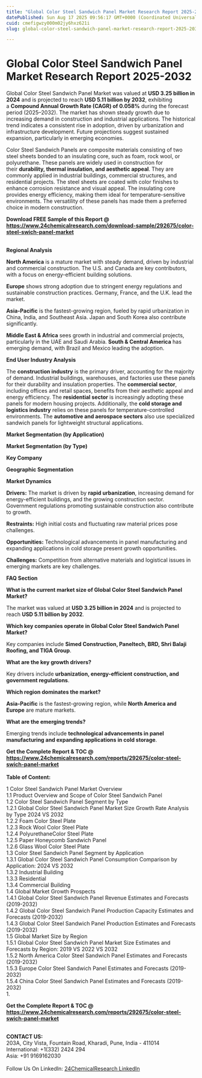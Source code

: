 ```yaml
---
title: "Global Color Steel Sandwich Panel Market Research Report 2025-2032"
datePublished: Sun Aug 17 2025 09:56:17 GMT+0000 (Coordinated Universal Time)
cuid: cmefigwzy000m02jy6hxz621i
slug: global-color-steel-sandwich-panel-market-research-report-2025-2032

---
```


# Global Color Steel Sandwich Panel Market Research Report 2025-2032

<p>Global Color Steel Sandwich Panel Market was valued at <strong>USD 3.25 billion in 2024</strong> and is projected to reach <strong>USD 5.11 billion by 2032</strong>, exhibiting a <strong>Compound Annual Growth Rate (CAGR) of 0.058%</strong> during the forecast period (2025–2032). The market has shown steady growth due to increasing demand in construction and industrial applications. The historical trend indicates a consistent rise in adoption, driven by urbanization and infrastructure development. Future projections suggest sustained expansion, particularly in emerging economies.</p><p>
</p><p>Color Steel Sandwich Panels are composite materials consisting of two steel sheets bonded to an insulating core, such as foam, rock wool, or polyurethane. These panels are widely used in construction for their <strong>durability, thermal insulation, and aesthetic appeal</strong>. They are commonly applied in industrial buildings, commercial structures, and residential projects. The steel sheets are coated with color finishes to enhance corrosion resistance and visual appeal. The insulating core provides energy efficiency, making them ideal for temperature-sensitive environments. The versatility of these panels has made them a preferred choice in modern construction.</p><div><b>Download FREE Sample of this Report @ 
            <a href="https://www.24chemicalresearch.com/download-sample/292675/color-steel-swich-panel-market">
            https://www.24chemicalresearch.com/download-sample/292675/color-steel-swich-panel-market</a></b></div><br><p>
<strong>Regional Analysis</strong></p><p>
</p><p><strong>North America</strong> is a mature market with steady demand, driven by industrial and commercial construction. The U.S. and Canada are key contributors, with a focus on energy-efficient building solutions.</p><p>
</p><p><strong>Europe</strong> shows strong adoption due to stringent energy regulations and sustainable construction practices. Germany, France, and the U.K. lead the market.</p><p>
</p><p><strong>Asia-Pacific</strong> is the fastest-growing region, fueled by rapid urbanization in China, India, and Southeast Asia. Japan and South Korea also contribute significantly.</p><p>
</p><p><strong>Middle East &amp; Africa</strong> sees growth in industrial and commercial projects, particularly in the UAE and Saudi Arabia. <strong>South &amp; Central America</strong> has emerging demand, with Brazil and Mexico leading the adoption.</p><p>
<strong>End User Industry Analysis</strong></p><p>
</p><p>The <strong>construction industry</strong> is the primary driver, accounting for the majority of demand. Industrial buildings, warehouses, and factories use these panels for their durability and insulation properties. The <strong>commercial sector</strong>, including offices and retail spaces, benefits from their aesthetic appeal and energy efficiency. The <strong>residential sector</strong> is increasingly adopting these panels for modern housing projects. Additionally, the <strong>cold storage and logistics industry</strong> relies on these panels for temperature-controlled environments. The <strong>automotive and aerospace sectors</strong> also use specialized sandwich panels for lightweight structural applications.</p><p>
<strong>Market Segmentation (by Application)</strong></p><p>
</p><p>
<strong>Market Segmentation (by Type)</strong></p><p>
</p><p>
<strong>Key Company</strong></p><p>
</p><p>
<strong>Geographic Segmentation</strong></p><p>
</p><p>
<strong>Market Dynamics</strong></p><p>
</p><p><strong>Drivers:</strong> The market is driven by <strong>rapid urbanization</strong>, increasing demand for energy-efficient buildings, and the growing construction sector. Government regulations promoting sustainable construction also contribute to growth.</p><p>
</p><p><strong>Restraints:</strong> High initial costs and fluctuating raw material prices pose challenges.</p><p>
</p><p><strong>Opportunities:</strong> Technological advancements in panel manufacturing and expanding applications in cold storage present growth opportunities.</p><p>
</p><p><strong>Challenges:</strong> Competition from alternative materials and logistical issues in emerging markets are key challenges.</p><p>
<strong>FAQ Section</strong></p><p>
</p><p><strong>What is the current market size of Global Color Steel Sandwich Panel Market?</strong></p><p>
</p><p>The market was valued at <strong>USD 3.25 billion in 2024</strong> and is projected to reach <strong>USD 5.11 billion by 2032</strong>.</p><p>
</p><p><strong>Which key companies operate in Global Color Steel Sandwich Panel Market?</strong></p><p>
</p><p>Key companies include <strong>Simed Construction, Paneltech, BRD, Shri Balaji Roofing, and TIGA Group</strong>.</p><p>
</p><p><strong>What are the key growth drivers?</strong></p><p>
</p><p>Key drivers include <strong>urbanization, energy-efficient construction, and government regulations</strong>.</p><p>
</p><p><strong>Which region dominates the market?</strong></p><p>
</p><p><strong>Asia-Pacific</strong> is the fastest-growing region, while <strong>North America and Europe</strong> are mature markets.</p><p>
</p><p><strong>What are the emerging trends?</strong></p><p>
</p><p>Emerging trends include <strong>technological advancements in panel manufacturing and expanding applications in cold storage</strong>.</p>

<div><b>Get the Complete Report & TOC @ 
            <a href="https://www.24chemicalresearch.com/reports/292675/color-steel-swich-panel-market">
            https://www.24chemicalresearch.com/reports/292675/color-steel-swich-panel-market</a></b></div><br>
            <b>Table of Content:</b><p>1 Color Steel Sandwich Panel Market Overview<br />
    1.1 Product Overview and Scope of Color Steel Sandwich Panel<br />
    1.2 Color Steel Sandwich Panel Segment by Type<br />
        1.2.1 Global Color Steel Sandwich Panel Market Size Growth Rate Analysis by Type 2024 VS 2032<br />
        1.2.2 Foam Color Steel Plate<br />
        1.2.3 Rock Wool Color Steel Plate<br />
        1.2.4 PolyurethaneColor Steel Plate<br />
        1.2.5 Paper Honeycomb Sandwich Panel<br />
        1.2.6 Glass Wool Color Steel Plate<br />
    1.3 Color Steel Sandwich Panel Segment by Application<br />
        1.3.1 Global Color Steel Sandwich Panel Consumption Comparison by Application: 2024 VS 2032<br />
        1.3.2 Industrial Building<br />
        1.3.3 Residential<br />
        1.3.4 Commercial Building<br />
    1.4 Global Market Growth Prospects<br />
        1.4.1 Global Color Steel Sandwich Panel Revenue Estimates and Forecasts (2019-2032)<br />
        1.4.2 Global Color Steel Sandwich Panel Production Capacity Estimates and Forecasts (2019-2032)<br />
        1.4.3 Global Color Steel Sandwich Panel Production Estimates and Forecasts (2019-2032)<br />
    1.5 Global Market Size by Region<br />
        1.5.1 Global Color Steel Sandwich Panel Market Size Estimates and Forecasts by Region: 2019 VS 2022 VS 2032<br />
        1.5.2 North America Color Steel Sandwich Panel Estimates and Forecasts (2019-2032)<br />
        1.5.3 Europe Color Steel Sandwich Panel Estimates and Forecasts (2019-2032)<br />
        1.5.4 China Color Steel Sandwich Panel Estimates and Forecasts (2019-2032)<br />
        1.</p>

<div><b>Get the Complete Report & TOC @ 
            <a href="https://www.24chemicalresearch.com/reports/292675/color-steel-swich-panel-market">
            https://www.24chemicalresearch.com/reports/292675/color-steel-swich-panel-market</a></b></div><br>

<b>CONTACT US:</b><br>
            203A, City Vista, Fountain Road, Kharadi, Pune, India - 411014<br>
            International: +1(332) 2424 294<br>
            Asia: +91 9169162030 <br><br>
            Follow Us On LinkedIn: <a href="https://www.linkedin.com/company/24chemicalresearch/">24ChemicalResearch LinkedIn</a>